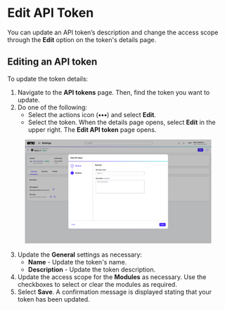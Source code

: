 # Edit API Token

You can update an API token’s description and change the access scope through the **Edit** option on the token's details page.

## Editing an API token

To update the token details:

1. Navigate to the **API tokens** page. Then, find the token you want to update.&#x20;
2. Do one of the following:
   * Select the actions icon (**•••**) and select **Edit**.
   * Select the token. When the details page opens, select **Edit** in the upper right. The **Edit API token** page opens.&#x20;

<figure><img src="../../../.gitbook/assets/EditToken.png" alt=""><figcaption></figcaption></figure>

3. Update the **General** settings as necessary:
   * **Name** - Update the token's name.
   * **Description** - Update the token description.
4. Update the access scope for the **Modules** as necessary. Use the checkboxes to select or clear the modules as required.&#x20;
5. Select  **Save**. A confirmation message is displayed stating that your token has been updated.&#x20;
